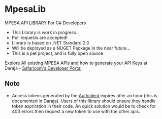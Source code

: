 # MpesaLib
MPESA API LIBRARY For C# Developers

* This Library is work in progress.
* Pull requests are accepted!
* Library is based on .NET Standard 2.0
* Will be deployed as a NUGET Package in the near future...
* This is a pet project, and is fully open source

Explore All existing MPESA APIs and how to generate your API Keys at Daraja - [Safaricom's Developer Portal](https://developer.safaricom.co.ke/apis-explorer)

## Note
* Access tokens generated by the [Authclient](https://github.com/ayiemba/MpesaLib/blob/master/src/MpesaLib/Clients/AuthClient.cs) expires after an hour (this is documented in Daraja). Users of this library should ensure they handle token expriration in their code. An quick solution would be to check for 403 errors then request a new token to use with the other apis.
